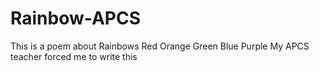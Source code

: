 # Rainbow-APCS
This is a poem about Rainbows
Red
Orange
Green
Blue
Purple
My APCS teacher forced me to write this 
